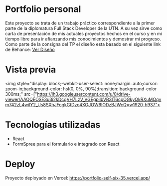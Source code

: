 # Portfolio personal

Este proyecto se trata de un trabajo práctico correspondiente a la primer parte de la diplomatura Full Stack Developer de la UTN. A su vez sirve como carta de presentación de mis actuales proyectos hechos en el curso y en mi tiempo libre para ir afianzando mis conocimientos y demostrar mi progreso. Como parte de la consigna del TP el diseño esta basado en el siguiente link de Behance: <a href="https://www.behance.net/gallery/159335899/Portfolio-Website-Landing-Page">Ver Diseño</a>

# Vista previa

<img style="display: block;-webkit-user-select: none;margin: auto;cursor: zoom-in;background-color: hsl(0, 0%, 90%);transition: background-color 300ms;" src=["https://lh3.googleusercontent.com/u/0/drive-viewer/AAOQEOSE3u3i2kDcgVH7LzV_VGEgpilbVB3lT6cpOGkyQkRXuMQqvm742zL4wilY2_Us8SXhJFogkGtDzc4XOJOW6IODzBJWcQ=w1920-h937">

# Tecnologías utilizadas

* React
* FormSpree para el formulario e integrado con React

# Deploy

Proyecto deployado en Vercel: https://portfolio-self-six-35.vercel.app/

